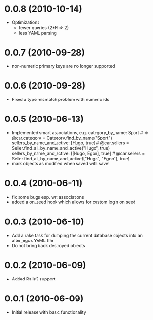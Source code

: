 # 0.0.8 (2010-10-14)
* Optimizations
  - fewer queries (2*N => 2)
  - less YAML parsing

# 0.0.7 (2010-09-28)
* non-numeric primary keys are no longer supported

# 0.0.6 (2010-09-28)
* Fixed a type mismatch problem with numeric ids

# 0.0.5 (2010-06-13)
* Implemented smart associations, e.g.
      category_by_name: Sport                          # => @car.category = Category.find_by_name("Sport")
      sellers_by_name_and_active: [Hugo, true]         # @car.sellers = Seller.find_all_by_name_and_active("Hugo", true)
      sellers_by_name_and_active: [[Hugo, Egon], true] # @car.sellers = Seller.find_all_by_name_and_active(["Hugo", "Egon"], true)
* mark objects as modified when saved with save!

# 0.0.4 (2010-06-11)
* fix some bugs esp. wrt associations
* added a on_seed hook which allows for custom login on seed

# 0.0.3 (2010-06-10)
* Add a rake task for dumping the current database objects into an alter_egos YAML file
* Do not bring back destroyed objects

# 0.0.2 (2010-06-09)
* Added Rails3 support

# 0.0.1 (2010-06-09)
* Initial release with basic functionality
